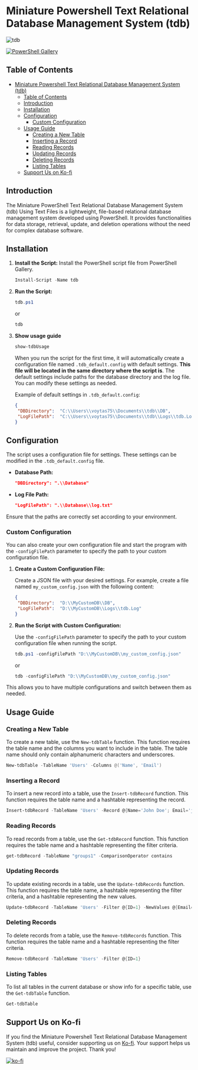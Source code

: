 # Miniature Powershell Text Relational Database Management System (tdb)

![tdb](https://raw.githubusercontent.com/voytas75/tdb/master/images/tdb128x128.png "tdb")

[![PowerShell Gallery](https://img.shields.io/powershellgallery/dt/tdb)](https://www.powershellgallery.com/packages/tdb)

## Table of Contents

- [Miniature Powershell Text Relational Database Management System (tdb)](#miniature-powershell-text-relational-database-management-system-tdb)
  - [Table of Contents](#table-of-contents)
  - [Introduction](#introduction)
  - [Installation](#installation)
  - [Configuration](#configuration)
    - [Custom Configuration](#custom-configuration)
  - [Usage Guide](#usage-guide)
    - [Creating a New Table](#creating-a-new-table)
    - [Inserting a Record](#inserting-a-record)
    - [Reading Records](#reading-records)
    - [Updating Records](#updating-records)
    - [Deleting Records](#deleting-records)
    - [Listing Tables](#listing-tables)
  - [Support Us on Ko-fi](#support-us-on-ko-fi)

## Introduction

The Miniature PowerShell Text Relational Database Management System (tdb) Using Text Files is a lightweight, file-based relational database management system developed using PowerShell. It provides functionalities for data storage, retrieval, update, and deletion operations without the need for complex database software.

## Installation

1. **Install the Script:**
   Install the PowerShell script file from PowerShell Gallery.

   ```powershell
   Install-Script -Name tdb
   ```

2. **Run the Script:**

   ```powershell
   tdb.ps1
   ```

   or

   ```powershell
   tdb
   ```

3. **Show usage guide**

   ```powershell
   show-tdbUsage
   ```

   When you run the script for the first time, it will automatically create a configuration file named `.tdb_default.config` with default settings. **This file will be located in the same directory where the script is**. The default settings include paths for the database directory and the log file. You can modify these settings as needed.

   Example of default settings in `.tdb_default.config`:

   ```json
   {
    "DBDirectory":  "C:\\Users\\voytas75\\Documents\\tdb\\DB",
    "LogFilePath":  "C:\\Users\\voytas75\\Documents\\tdb\\Logs\\tdb.Log",
   }
   ```

## Configuration

The script uses a configuration file for settings. These settings can be modified in the `.tdb_default.config` file.

- **Database Path:**

  ```json
  "DBDirectory": ".\\Database"
  ```

- **Log File Path:**
  
  ```json
  "LogFilePath": ".\\Database\\log.txt"
  ```

Ensure that the paths are correctly set according to your environment.

### Custom Configuration

You can also create your own configuration file and start the program with the `-configFilePath` parameter to specify the path to your custom configuration file.

1. **Create a Custom Configuration File:**

   Create a JSON file with your desired settings. For example, create a file named `my_custom_config.json` with the following content:

   ```json
   {
    "DBDirectory":  "D:\\MyCustomDB\\DB",
    "LogFilePath":  "D:\\MyCustomDB\\Logs\\tdb.Log"
   }
   ```

2. **Run the Script with Custom Configuration:**

   Use the `-configFilePath` parameter to specify the path to your custom configuration file when running the script.

   ```powershell
   tdb.ps1 -configFilePath "D:\\MyCustomDB\\my_custom_config.json"
   ```

   or

   ```powershell
   tdb -configFilePath "D:\\MyCustomDB\\my_custom_config.json"
   ```

This allows you to have multiple configurations and switch between them as needed.

## Usage Guide

### Creating a New Table

To create a new table, use the `New-tdbTable` function. This function requires the table name and the columns you want to include in the table. The table name should only contain alphanumeric characters and underscores.

```powershell
New-tdbTable -TableName 'Users' -Columns @('Name', 'Email')
```

### Inserting a Record

To insert a new record into a table, use the `Insert-tdbRecord` function. This function requires the table name and a hashtable representing the record.

```powershell
Insert-tdbRecord -TableName 'Users' -Record @{Name='John Doe'; Email='john@example.com'}
```

### Reading Records

To read records from a table, use the `Get-tdbRecord` function. This function requires the table name and a hashtable representing the filter criteria.

```powershell
get-tdbRecord -TableName "groups1" -ComparisonOperator contains
```

### Updating Records

To update existing records in a table, use the `Update-tdbRecords` function. This function requires the table name, a hashtable representing the filter criteria, and a hashtable representing the new values.

```powershell
Update-tdbRecord -TableName 'Users' -Filter @{ID=1} -NewValues @{Email='john.doe@example.com'}
```

### Deleting Records

To delete records from a table, use the `Remove-tdbRecords` function. This function requires the table name and a hashtable representing the filter criteria.

```powershell
Remove-tdbRecord -TableName 'Users' -Filter @{ID=1}
```

### Listing Tables

To list all tables in the current database or show info for a specific table, use the `Get-tdbTable` function.

```powershell
Get-tdbTable
```

## Support Us on Ko-fi

If you find the Miniature Powershell Text Relational Database Management System (tdb) useful, consider supporting us on [Ko-fi](https://ko-fi.com/A0A6KYBUS). Your support helps us maintain and improve the project. Thank you!

[![ko-fi](https://ko-fi.com/img/githubbutton_sm.svg)](https://ko-fi.com/A0A6KYBUS)
